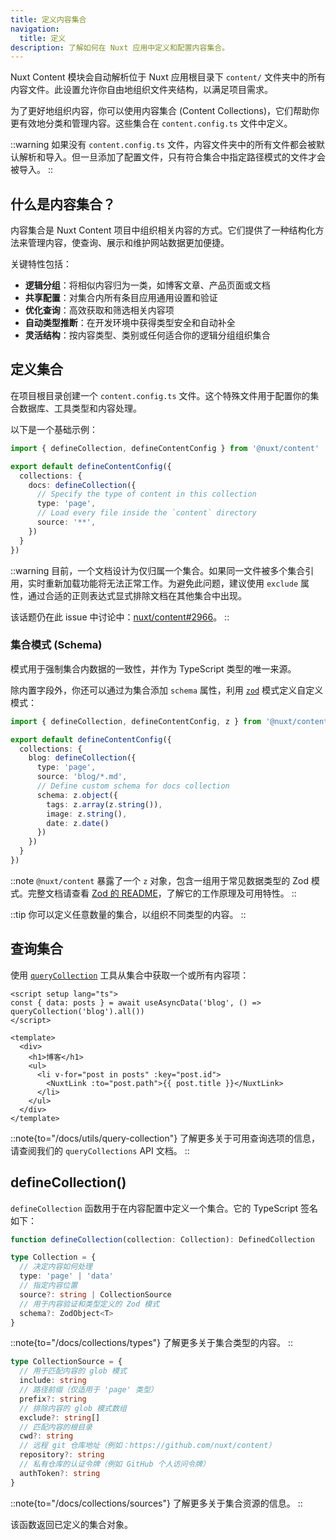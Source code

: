 ```yaml
---
title: 定义内容集合
navigation:
  title: 定义
description: 了解如何在 Nuxt 应用中定义和配置内容集合。
---
```


Nuxt Content 模块会自动解析位于 Nuxt 应用根目录下 `content/` 文件夹中的所有内容文件。此设置允许你自由地组织文件夹结构，以满足项目需求。

为了更好地组织内容，你可以使用内容集合 (Content Collections)，它们帮助你更有效地分类和管理内容。这些集合在 `content.config.ts` 文件中定义。

::warning
如果没有 `content.config.ts` 文件，内容文件夹中的所有文件都会被默认解析和导入。但一旦添加了配置文件，只有符合集合中指定路径模式的文件才会被导入。
::

## 什么是内容集合？

内容集合是 Nuxt Content 项目中组织相关内容的方式。它们提供了一种结构化方法来管理内容，使查询、展示和维护网站数据更加便捷。

关键特性包括：

- **逻辑分组**：将相似内容归为一类，如博客文章、产品页面或文档
- **共享配置**：对集合内所有条目应用通用设置和验证
- **优化查询**：高效获取和筛选相关内容项
- **自动类型推断**：在开发环境中获得类型安全和自动补全
- **灵活结构**：按内容类型、类别或任何适合你的逻辑分组组织集合

## 定义集合

在项目根目录创建一个 `content.config.ts` 文件。这个特殊文件用于配置你的集合数据库、工具类型和内容处理。

以下是一个基础示例：

```ts [content.config.ts]
import { defineCollection, defineContentConfig } from '@nuxt/content'

export default defineContentConfig({
  collections: {
    docs: defineCollection({
      // Specify the type of content in this collection
      type: 'page',
      // Load every file inside the `content` directory
      source: '**',
    })
  }
})
```

::warning
目前，一个文档设计为仅归属一个集合。如果同一文件被多个集合引用，实时重新加载功能将无法正常工作。为避免此问题，建议使用 `exclude` 属性，通过合适的正则表达式显式排除文档在其他集合中出现。

该话题仍在此 issue 中讨论中：[nuxt/content#2966](https://github.com/nuxt/content/issues/2966)。
::

### 集合模式 (Schema)

模式用于强制集合内数据的一致性，并作为 TypeScript 类型的唯一来源。

除内置字段外，你还可以通过为集合添加 `schema` 属性，利用 [`zod`](https://zod.dev) 模式定义自定义模式：

```ts [content.config.ts]
import { defineCollection, defineContentConfig, z } from '@nuxt/content'

export default defineContentConfig({
  collections: {
    blog: defineCollection({
      type: 'page',
      source: 'blog/*.md',
      // Define custom schema for docs collection
      schema: z.object({
        tags: z.array(z.string()),
        image: z.string(),
        date: z.date()
      })
    })
  }
})
```

::note
`@nuxt/content` 暴露了一个 `z` 对象，包含一组用于常见数据类型的 Zod 模式。完整文档请查看 [Zod 的 README](https://github.com/colinhacks/zod)，了解它的工作原理及可用特性。
::

::tip
你可以定义任意数量的集合，以组织不同类型的内容。
::

## 查询集合

使用 [`queryCollection`](/docs/utils/query-collection) 工具从集合中获取一个或所有内容项：

```vue [pages/blog.vue]
<script setup lang="ts">
const { data: posts } = await useAsyncData('blog', () => queryCollection('blog').all())
</script>

<template>
  <div>
    <h1>博客</h1>
    <ul>
      <li v-for="post in posts" :key="post.id">
        <NuxtLink :to="post.path">{{ post.title }}</NuxtLink>
      </li>
    </ul>
  </div>
</template>
```

::note{to="/docs/utils/query-collection"}
了解更多关于可用查询选项的信息，请查阅我们的 `queryCollections` API 文档。
::

## defineCollection()

`defineCollection` 函数用于在内容配置中定义一个集合。它的 TypeScript 签名如下：

```ts
function defineCollection(collection: Collection): DefinedCollection

type Collection = {
  // 决定内容如何处理
  type: 'page' | 'data'
  // 指定内容位置
  source?: string | CollectionSource
  // 用于内容验证和类型定义的 Zod 模式
  schema?: ZodObject<T>
}
```

::note{to="/docs/collections/types"}
了解更多关于集合类型的内容。
::

```ts
type CollectionSource = {
  // 用于匹配内容的 glob 模式
  include: string
  // 路径前缀（仅适用于 'page' 类型）
  prefix?: string
  // 排除内容的 glob 模式数组
  exclude?: string[]
  // 匹配内容的根目录
  cwd?: string
  // 远程 git 仓库地址（例如：https://github.com/nuxt/content）
  repository?: string
  // 私有仓库的认证令牌（例如 GitHub 个人访问令牌）
  authToken?: string
}
```

::note{to="/docs/collections/sources"}
了解更多关于集合资源的信息。
::

该函数返回已定义的集合对象。
